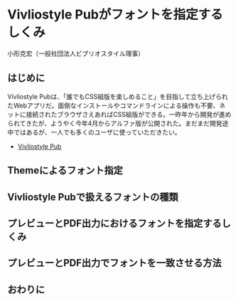 # Vivliostyle Pubがフォントを指定するしくみ

小形克宏（一般社団法人ビブリオスタイル理事）

## はじめに

Vivliostyle Pubは、「誰でもCSS組版を楽しめること」を目指して立ち上げられたWebアプリだ。面倒なインストールやコマンドラインによる操作も不要、ネットに接続されたブラウザさえあればCSS組版ができる。一昨年から開発が進められてきたが、ようやく今年4月からアルファ版が公開された。まだまだ開発途中ではあるが、一人でも多くのユーザに使っていただきたい。

- [Vivliostyle Pub](https://vivliostyle-pub-develop.vercel.app/)



## Themeによるフォント指定


## Vivliostyle Pubで扱えるフォントの種類

## プレビューとPDF出力におけるフォントを指定するしくみ

## プレビューとPDF出力でフォントを一致させる方法


## おわりに

